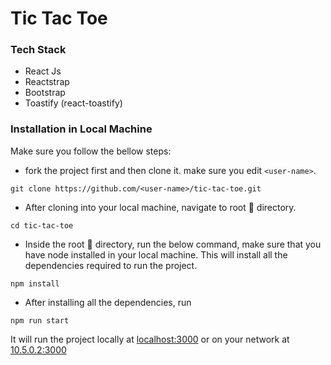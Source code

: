 # Tic Tac Toe

### Tech Stack
* React Js
* Reactstrap
* Bootstrap
* Toastify (react-toastify)
### Installation in Local Machine
Make sure you follow the bellow steps:

* fork the project first and then clone it. make sure you edit `<user-name>`.
```
git clone https://github.com/<user-name>/tic-tac-toe.git
```

* After cloning into your local machine, navigate to root 📁 directory. 
```shell
cd tic-tac-toe
```

* Inside the root 📂 directory, run the below command, make sure that you have node installed in your local machine. This will install all the dependencies required to run the project.
```shell
npm install
```

* After installing all the dependencies, run
```shell
npm run start
```
It will run the project locally at [localhost:3000](http://localhost:3000) or on your network at [10.5.0.2:3000](http://10.5.0.2:3000)
